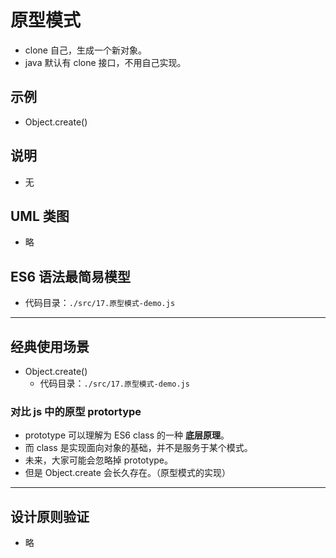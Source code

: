 # 原型模式

- clone 自己，生成一个新对象。
- java 默认有 clone 接口，不用自己实现。

## 示例

- Object.create()

## 说明

- 无

## UML 类图

- 略

## ES6 语法最简易模型

- 代码目录：`./src/17.原型模式-demo.js`

---

## 经典使用场景

- Object.create()
  - 代码目录：`./src/17.原型模式-demo.js`

### 对比 js 中的原型 protortype

- prototype 可以理解为 ES6 class 的一种 **底层原理**。
- 而 class 是实现面向对象的基础，并不是服务于某个模式。
- 未来，大家可能会忽略掉 prototype。
- 但是 Object.create 会长久存在。（原型模式的实现）

---

## 设计原则验证

- 略
